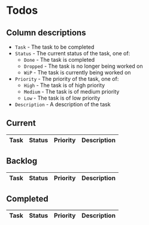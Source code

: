 # Todos

## Column descriptions

- `Task` - The task to be completed
- `Status` - The current status of the task, one of:
  - `Done` - The task is completed
  - `Dropped` - The task is no longer being worked on
  - `WiP` - The task is currently being worked on
- `Priority` - The priority of the task, one of:
  - `High` - The task is of high priority
  - `Medium` - The task is of medium priority
  - `Low` - The task is of low priority
- `Description` - A description of the task

## Current

| Task | Status | Priority | Description |
| ---- | ------ | -------- | ----------- |

## Backlog
| Task | Status | Priority | Description |
| ---- | ------ | -------- | ----------- |

## Completed

| Task | Status | Priority | Description |
| ---- | ------ | -------- | ----------- |